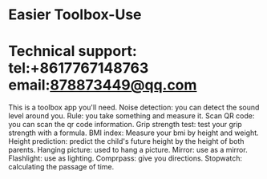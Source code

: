 # Easier Toolbox-Use   
# Technical support: tel:+8617767148763 email:878873449@qq.com

This is a toolbox app you'll need.
Noise detection: you can detect the sound level around you.
Rule: you take something and measure it.
Scan QR code: you can scan the qr code information.
Grip strength test: test your grip strength with a formula.
BMI index: Measure your bmi by height and weight.
Height prediction: predict the child's future height by the height of both parents.
Hanging picture: used to hang a picture.
Mirror: use as a mirror.
Flashlight: use as lighting.
Comprpass: give you directions. Stopwatch: calculating the passage of time.

